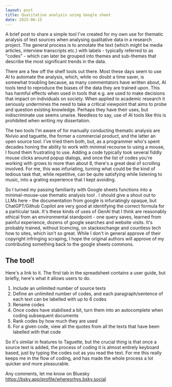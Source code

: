 ```yaml
---
layout: post
title: Qualitative analysis using Google sheet
date: 2025-06-15
---
```


A brief post to share a simple tool I've created for my own use for thematic analysis of text sources when analysing qualitative data in a research project. The general process is to annotate the text (which might be media articles, interview transcripts etc.) with labels - typically referred to as "codes" - which can later be grouped into themes and sub-themes that describe the most significant trends in the data.

There are a few off the shelf tools out there. Most these days seem to use AI to automate the analysis, which, while no doubt a time saver, is somewhat troubling because, as many commentators have written about, AI tools tend to reproduce the biases of the data they are trained upon. This has harmful effects when used in tools that e.g. are used to make decisions that impact on individuals on society. When applied to academic research it seriously undermines the need to take a critical viewpoint that aims to probe and question existing knowledge. Perhaps they have their uses, but indiscriminate use seems unwise. Needless to say, use of AI tools like this is prohibited when writing my dissertation.

The two tools I'm aware of for manually conducting thematic analysis are Nvivio and taguette, the former a commercial product, and the latter an open source tool. I've tried them both, but, as a programmer who's spent decades honing the ability to work with minimal recourse to using a mouse, I found them frustrating to use. Adding a code typically took several fiddly mouse clicks around popup dialogs, and once the list of codes you're working with grows to more than about 8, there's a great deal of scrolling involved. For me, this was infuriating, turning what could be the kind of tedious task that, while repetitive, can be quite satisfying while listening to music, into a grating experience that I kept avoiding.

So I turned my passing familiarity with Google sheets functions into a minimal-mouse-use thematic analysis tool . I should give a shout out to LLMs here - the documentation from google is infuriatingly opaque, but ChatGPT/Github Copilot are very good at identifying the correct formula for a particular task. It's these kinds of uses of GenAI that I think are reasonably ethical from an environmental standpoint - one query saves, learned from painful experience, dozens of google searches and website visits. It's probably trained, without licencing, on stackexchange and countless tech how to sites, which isn't so great. While I don't in general approve of their copyright infringing scraping, I hope the original authors will approve of my contributing something back to the google sheets commons. 

## The tool!

Here's a link to it. The first tab in the spreadsheet contains a user guide, but briefly, here's what it allows users to do.

1. Include an unlimited number of source texts
2. Define an unlimited number of codes, and each paragraph/sentence of each text can be labelled with up to 6 codes
3. Rename codes
4. Once codes have stabilised a bit, turn them into an autocomplete when coding subsequent documents
5. Rank codes by how much they are used
6. For a given code, view all the quotes from all the texts that have been labelled with that code

So it's similar in features to Taguette, but the crucial thing is that once a source text is added, the process of coding it is almost entirely keyboard based, just by typing the codes out as you read the text. For me this really keeps me in the flow of coding, and has made the whole process a lot quicker and more pleasurable.

Any comments, let me know on Bluesky https://bsky.app/profile/wheresrhys.bsky.social




